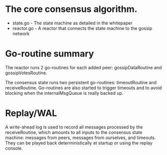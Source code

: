 # The core consensus algorithm.

* state.go - The state machine as detailed in the whitepaper
* reactor.go - A reactor that connects the state machine to the gossip network

# Go-routine summary

The reactor runs 2 go-routines for each added peer: gossipDataRoutine and gossipVotesRoutine.

The consensus state runs two persistent go-routines: timeoutRoutine and receiveRoutine.
Go-routines are also started to trigger timeouts and to avoid blocking when the internalMsgQueue is really backed up.

# Replay/WAL

A write-ahead log is used to record all messages processed by the receiveRoutine,
which amounts to all inputs to the consensus state machine:
messages from peers, messages from ourselves, and timeouts.
They can be played back deterministically at startup or using the replay console. 

